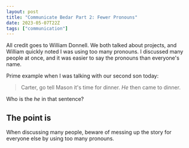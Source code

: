 ```yaml
---
layout: post
title: "Communicate Bedar Part 2: Fewer Pronouns"
date: 2023-05-07T22Z
tags: ["communication"]
---
```


All credit goes to William Donnell. We both talked about projects, and William quickly noted I was using too many pronouns. I discussed many people at once, and it was easier to say the pronouns than everyone's name.

Prime example when I was talking with our second son today:

> Carter, go tell Mason it's time for dinner. _He_ then came to dinner.

Who is the _he_ in that sentence?

## The point is

When discussing many people, beware of messing up the story for everyone else by using too many pronouns.
